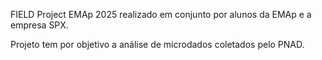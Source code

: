 FIELD Project EMAp 2025 realizado em conjunto por alunos da EMAp e a empresa SPX. 

Projeto tem por objetivo a análise de microdados coletados pelo PNAD.
